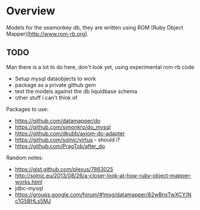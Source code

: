 
# Overview #

Models for the seamonkey db, they are written using ROM (Ruby Object Mapper)[http://www.rom-rb.org].


## TODO ##

Man there is a lot to do here, don't look yet, using experimental rom-rb code

* Setup mysql dataobjects to work
* package as a private github gem
* test the models against the db liquidbase schema
* other stuff i can't think of


 Packages to use:
 * https://github.com/datamapper/do
 * https://github.com/simonkro/do_mysql
 * https://github.com/dkubb/axiom-do-adapter
 * https://github.com/solnic/virtus - should i?
 * https://github.com/PragTob/after_do

 Random notes:

 * https://gist.github.com/plexus/7863025
 * http://solnic.eu/2013/08/26/a-closer-look-at-how-ruby-object-mapper-works.html
 * jdbc-mysql
 * https://groups.google.com/forum/#!msg/datamapper/82wBnxTwXCY/Nc1G5BHLs5MJ